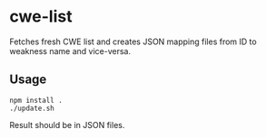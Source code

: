 # cwe-list

Fetches fresh CWE list and creates JSON mapping files from ID to weakness name and vice-versa.

## Usage

	npm install .
	./update.sh

Result should be in JSON files.
